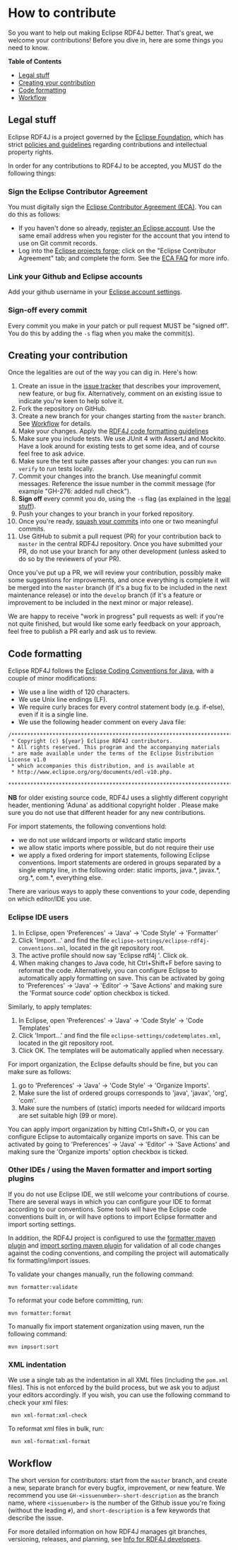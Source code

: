 # How to contribute

So you want to help out making Eclipse RDF4J better. That's great, we welcome your contributions! 
Before you dive in, here are some things you need to know.

**Table of Contents**  

- [Legal stuff](#legal-stuff)
- [Creating your contribution](#creating-your-contribution)
- [Code formatting](#code-formatting)
- [Workflow](#workflow) 
	
## Legal stuff

Eclipse RDF4J is a project governed by the [Eclipse Foundation](http://www.eclipse.org/), which has strict [policies and guidelines](https://wiki.eclipse.org/Development_Resources#Policies_and_Guidelines) regarding contributions and intellectual property rights.

In order for any contributions to RDF4J to be accepted, you MUST do the following things:

### Sign the Eclipse Contributor Agreement
You must digitally sign the [Eclipse Contributor Agreement (ECA)](https://www.eclipse.org/legal/ECA.php). You can do this as follows: 

* If you haven't done so already, [register an Eclipse account](https://dev.eclipse.org/site_login/createaccount.php). Use the same email address when you register for the account that you intend to use on Git commit records. 
* Log into the [Eclipse projects forge](http://www.eclipse.org/contribute/cla); click on the "Eclipse Contributor Agreement" tab; and complete the form. See the [ECA FAQ](https://www.eclipse.org/legal/ecafaq.php) for more info. 

### Link your Github and Eclipse accounts

Add your github username in your [Eclipse account settings](https://dev.eclipse.org/site_login/#open_tab_accountsettings).

### Sign-off every commit

Every commit you make in your patch or pull request MUST be "signed off". You do this by adding the `-s` flag when you make the commit(s).

## Creating your contribution

Once the legalities are out of the way you can dig in. Here's how:

1. Create an issue in the [issue tracker](https://github.com/eclipse/rdf4j/issues) that describes your improvement, new feature, or bug fix. Alternatively, comment on an existing issue to indicate you're keen to help solve it.
2. Fork the repository on GitHub.
3. Create a new branch for your changes starting from the `master` branch. See [Workflow](#workflow) for details.
4. Make your changes. Apply the [RDF4J code formatting guidelines](#code-formatting)
5. Make sure you include tests. We use JUnit 4 with AssertJ and Mockito. Have a look around for existing tests to get some idea, and of course feel free to ask advice.
6. Make sure the test suite passes after your changes: you can run `mvn verify` to run tests locally.
7. Commit your changes into the branch. Use meaningful commit messages. Reference the issue number in the commit message (for example "GH-276: added null check").
8. **Sign off** every commit you do, using the `-s` flag (as explained in the [legal stuff](#legal-stuff)).
9. Push your changes to your branch in your forked repository.
10. Once you're ready, [squash your commits](https://rdf4j.org/documentation/developer/squashing) into one or two meaningful commits.
11. Use GitHub to submit a pull request (PR) for your contribution back to `master` in the central RDF4J repository.  Once you have submitted your PR, do not use your branch for any other development (unless asked to do so by the reviewers of your PR). 

Once you've put up a PR, we will review your contribution, possibly make some suggestions for improvements, and once everything is complete it will be merged into the `master` branch (if it's a bug fix to be included in the next maintenance release) or into the `develop` branch (if it's a feature or improvement to be included in the next minor or major release).

We are happy to receive "work in progress" pull requests as well: if you're not quite finished, but would like some early feedback on your approach, feel free to publish a PR early and ask us to review. 

## Code formatting

Eclipse RDF4J follows the [Eclipse Coding Conventions for Java](https://wiki.eclipse.org/Coding_Conventions), with a couple of minor modifications:

- We use a line width of 120 characters.
- We use Unix line endings (LF).
- We require curly braces for every control statement body (e.g. if-else), even if it is a single line.
- We use the following header comment on every Java file:

```
/*******************************************************************************
 * Copyright (c) ${year} Eclipse RDF4J contributors.
 * All rights reserved. This program and the accompanying materials
 * are made available under the terms of the Eclipse Distribution License v1.0
 * which accompanies this distribution, and is available at
 * http://www.eclipse.org/org/documents/edl-v10.php.
 *******************************************************************************/
 ```

**NB** for older existing source code, RDF4J uses a slightly different
copyright header, mentioning 'Aduna' as additional copyright holder . Please
make sure you do not use that different header for any new contributions. 

For import statements, the following conventions hold:

- we do not use wildcard imports or wildcard static imports
- we allow static imports where possible, but do not require their use
- we apply a fixed ordering for import statements, following Eclipse conventions. Import statements are ordered in groups separated by a single empty line, in the following order: static imports, java.\*, javax.\*, org.\*, com.\*, everything else.

There are various ways to apply these conventions to your code, depending on which editor/IDE you use.

### Eclipse IDE users

1. In Eclipse, open 'Preferences' -> 'Java' -> 'Code Style' -> 'Formatter' 
2. Click 'Import...' and find the file `eclipse-settings/eclipse-rdf4j-conventions.xml`, located in the git repository root.
3. The active profile should now say 'Eclipse rdf4j '. Click ok.
4. When making changes to Java code, hit Ctrl+Shift+F before saving to reformat the code. Alternatively, you can configure Eclipse to automatically apply formatting on save. This can be activated by going to 'Preferences' -> 'Java' -> 'Editor' -> 'Save Actions' and making sure the 'Format source code' option checkbox is ticked.

Similarly, to apply templates:

1. In Eclipse, open 'Preferences' -> 'Java' -> 'Code Style' -> 'Code Templates' 
2. Click 'Import...' and find the file `eclipse-settings/codetemplates.xml`, located in the git repository root.
3. Click OK. The templates will be automatically applied when necessary. 

For import organization, the Eclipse defaults should be fine, but you can make sure as follows:

1. go to 'Preferences' -> 'Java' -> 'Code Style' -> 'Organize Imports'. 
2. Make sure the list of ordered groups corresponds to 'java', 'javax', 'org', 'com'.
3. Make sure the numbers of (static) imports needed for wildcard imports are set suitable high (99 or more).

You can apply import organization by hitting Ctrl+Shift+O, or you can configure Eclipse to automtaically organize imports on save. This can be activated by going to 'Preferences' -> 'Java' -> 'Editor' -> 'Save Actions' and making sure the 'Organize imports' option checkbox is ticked.

### Other IDEs / using the Maven formatter and import sorting plugins

If you do not use Eclipse IDE, we still welcome your contributions of course. There are several ways in which you can configure your IDE to format according to our conventions. Some tools will have the Eclipse code conventions built in, or will have options to import Eclipse formatter and import sorting settings. 

In addition, the RDF4J project is configured to use the [formatter maven plugin](https://code.revelc.net/formatter-maven-plugin/) and [import sorting maven plugin](https://code.revelc.net/impsort-maven-plugin/index.html) for validation of all code changes against the coding conventions, and compiling the project will automatically fix formatting/import issues.

To validate your changes manually, run the following command:

```
mvn formatter:validate
```

To reformat your code before committing, run:

```
mvn formatter:format
```

To manually fix import statement organization using maven, run the following command:

```
mvn impsort:sort
```

### XML indentation

We use a single tab as the indentation in all XML files (including the `pom.xml` files). This is not enforced by the build process, but we ask you to adjust your editors accordingly. If you wish, you can use the following command to check your xml files:

     mvn xml-format:xml-check
     
To reformat xml files in bulk, run:

     mvn xml-format:xml-format
     
## Workflow 

The short version for contributors: start from the `master` branch, and create a new, separate branch for every bugfix, improvement, or new feature. We recommend you use `GH-<issuenumber>-short-description` as the branch name, where `<issuenumber>` is the number of the Github issue you're fixing (without the leading `#`), and `short-description` is a few keywords that describe the issue.

For more detailed information on how RDF4J manages git branches, versioning, releases, and planning, see [Info for RDF4J developers](https://rdf4j.org/documentation/developer/).
